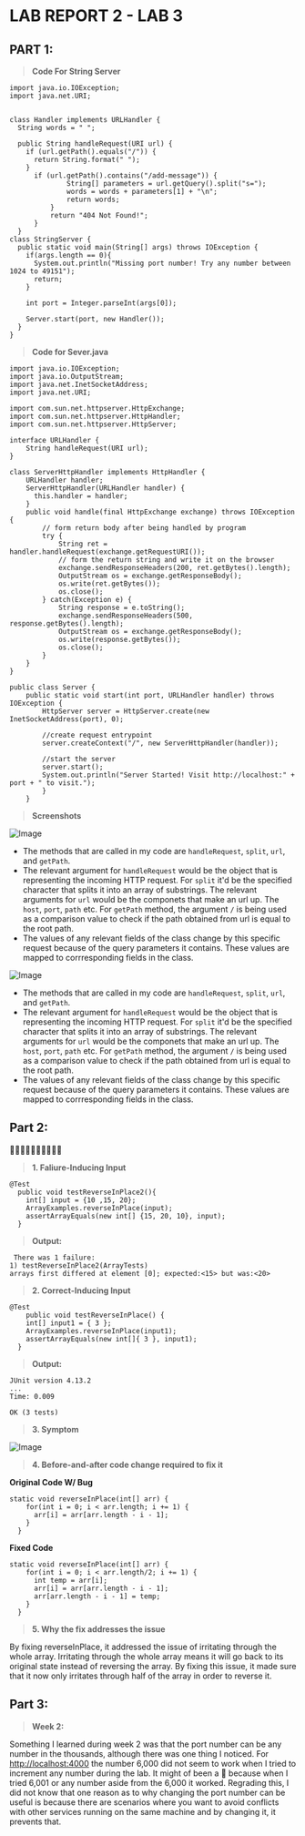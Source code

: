 # LAB REPORT 2 - LAB 3 

## PART 1:
> **Code For String Server**


```
import java.io.IOException;
import java.net.URI;


class Handler implements URLHandler {
  String words = " ";

  public String handleRequest(URI url) {
    if (url.getPath().equals("/")) {
      return String.format(" ");
    }
      if (url.getPath().contains("/add-message")) {
              String[] parameters = url.getQuery().split("s=");
              words = words + parameters[1] + "\n";
              return words; 
          }
          return "404 Not Found!";
      }
  }
class StringServer {
  public static void main(String[] args) throws IOException {
    if(args.length == 0){
      System.out.println("Missing port number! Try any number between 1024 to 49151");
      return;
    }

    int port = Integer.parseInt(args[0]);

    Server.start(port, new Handler());
  }
}

```

> **Code for Sever.java**


```
import java.io.IOException;
import java.io.OutputStream;
import java.net.InetSocketAddress;
import java.net.URI;

import com.sun.net.httpserver.HttpExchange;
import com.sun.net.httpserver.HttpHandler;
import com.sun.net.httpserver.HttpServer;

interface URLHandler {
    String handleRequest(URI url);
}

class ServerHttpHandler implements HttpHandler {
    URLHandler handler;
    ServerHttpHandler(URLHandler handler) {
      this.handler = handler;
    }
    public void handle(final HttpExchange exchange) throws IOException {
        // form return body after being handled by program
        try {
            String ret = handler.handleRequest(exchange.getRequestURI());
            // form the return string and write it on the browser
            exchange.sendResponseHeaders(200, ret.getBytes().length);
            OutputStream os = exchange.getResponseBody();
            os.write(ret.getBytes());
            os.close();
        } catch(Exception e) {
            String response = e.toString();
            exchange.sendResponseHeaders(500, response.getBytes().length);
            OutputStream os = exchange.getResponseBody();
            os.write(response.getBytes());
            os.close();
        }
    }
}

public class Server {
    public static void start(int port, URLHandler handler) throws IOException {
        HttpServer server = HttpServer.create(new InetSocketAddress(port), 0);

        //create request entrypoint
        server.createContext("/", new ServerHttpHandler(handler));

        //start the server
        server.start();
        System.out.println("Server Started! Visit http://localhost:" + port + " to visit.");
        }
    }

```
> **Screenshots**

![Image](ss.png) 
- The methods that are called in my code are `handleRequest`, `split`, `url`, and `getPath`. 
- The relevant argument for `handleRequest` would be the object that is representing the incoming HTTP request. For `split` it'd be the specified character that splits it into an array of substrings. The relevant arguments for `url` would be the componets that make an url up. The `host`, `port`, `path` etc. For `getPath` method, the argument `/` is being used as a comparison value to check if the path obtained from url is equal to the root path.
- The values of any relevant fields of the class change by this specific request because of the query parameters it contains. These values are mapped to corrresponding fields in the class. 

![Image](ss1.png)
- The methods that are called in my code are `handleRequest`, `split`, `url`, and `getPath`. 
- The relevant argument for `handleRequest` would be the object that is representing the incoming HTTP request. For `split` it'd be the specified character that splits it into an array of substrings. The relevant arguments for `url` would be the componets that make an url up. The `host`, `port`, `path` etc. For `getPath` method, the argument `/` is being used as a comparison value to check if the path obtained from url is equal to the root path.
- The values of any relevant fields of the class change by this specific request because of the query parameters it contains. These values are mapped to corrresponding fields in the class. 

## Part 2:
🐛🐛🐛🐛🐛🐛🐛🐛🐛🐛
> **1. Faliure-Inducing Input**

```
@Test
  public void testReverseInPlace2(){
    int[] input = {10 ,15, 20};
    ArrayExamples.reverseInPlace(input);
    assertArrayEquals(new int[] {15, 20, 10}, input);
  } 
  ```

> **Output:**
 
 ```
  There was 1 failure:
1) testReverseInPlace2(ArrayTests)
arrays first differed at element [0]; expected:<15> but was:<20>
```

> **2. Correct-Inducing Input**

```
@Test 
	public void testReverseInPlace() {
    int[] input1 = { 3 };
    ArrayExamples.reverseInPlace(input1);
    assertArrayEquals(new int[]{ 3 }, input1);
  }
```

>**Output:**

```
JUnit version 4.13.2
...
Time: 0.009

OK (3 tests)
```

  
>  **3. Symptom**

![Image](symptom.png)



> **4. Before-and-after code change required to fix it**

**Original Code W/ Bug**

```
static void reverseInPlace(int[] arr) {
    for(int i = 0; i < arr.length; i += 1) {
      arr[i] = arr[arr.length - i - 1];
    }
  }
``` 

**Fixed Code** 

```
static void reverseInPlace(int[] arr) {
    for(int i = 0; i < arr.length/2; i += 1) {
      int temp = arr[i];
      arr[i] = arr[arr.length - i - 1];
      arr[arr.length - i - 1] = temp;
    }
  }

```

> **5. Why the fix addresses the issue**

By fixing reverseInPlace, it addressed the issue of irritating through the whole array. Irritating through the whole array means it will go back to its original state instead of reversing the array. By fixing this issue, it made sure that it now only irritates through half of the array in order to reverse it. 


## Part 3:

> **Week 2:**

Something I learned during week 2 was that the port number can be any number in the thousands, although there was one thing I noticed. For [http://localhost:4000](http://localhost:4000) the number 6,000 did not seem to work when I tried to increment any number during the lab. It might of been a 🐛 because when I tried 6,001 or any number aside from the 6,000 it worked.
Regrading this, I did not know that one reason as to why changing the port number can be useful is because there are scenarios where you want to avoid conflicts with other services running on the same machine and by changing it, it prevents that. 
